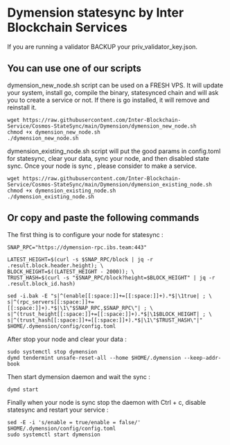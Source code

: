# Dymension statesync by Inter Blockchain Services

If you are running a validator BACKUP your priv_validator_key.json.

## You can use one of our scripts

dymension_new_node.sh script can be used on a FRESH VPS. It will update your system, install go, compile the binary, statesynced chain and will ask you to create a service or not. If there is go installed, it will remove and reinstall it.

```
wget https://raw.githubusercontent.com/Inter-Blockchain-Service/Cosmos-StateSync/main/Dymension/dymension_new_node.sh
chmod +x dymension_new_node.sh
./dymension_new_node.sh
```

dymension_existing_node.sh script will put the good params in config.toml for statesync, clear your data, sync your node, and then disabled state sync. Once your node is sync , please consider to make a service.

```
wget https://raw.githubusercontent.com/Inter-Blockchain-Service/Cosmos-StateSync/main/Dymension/dymension_existing_node.sh
chmod +x dymension_existing_node.sh
./dymension_existing_node.sh
```

## Or copy and paste the following commands

The first thing is to configure your node for statesync :

```
SNAP_RPC="https://dymension-rpc.ibs.team:443"

LATEST_HEIGHT=$(curl -s $SNAP_RPC/block | jq -r .result.block.header.height); \
BLOCK_HEIGHT=$((LATEST_HEIGHT - 2000)); \
TRUST_HASH=$(curl -s "$SNAP_RPC/block?height=$BLOCK_HEIGHT" | jq -r .result.block_id.hash)

sed -i.bak -E "s|^(enable[[:space:]]+=[[:space:]]+).*$|\1true| ; \
s|^(rpc_servers[[:space:]]+=[[:space:]]+).*$|\1\"$SNAP_RPC,$SNAP_RPC\"| ; \
s|^(trust_height[[:space:]]+=[[:space:]]+).*$|\1$BLOCK_HEIGHT| ; \
s|^(trust_hash[[:space:]]+=[[:space:]]+).*$|\1\"$TRUST_HASH\"|" $HOME/.dymension/config/config.toml
```

After stop your node and clear your data :

```
sudo systemctl stop dymension
dymd tendermint unsafe-reset-all --home $HOME/.dymension --keep-addr-book
```

Then start dymension daemon and wait the sync :

```
dymd start
```

Finally when your node is sync stop the daemon with Ctrl + c, disable statesync and restart your service :

```
sed -E -i 's/enable = true/enable = false/' $HOME/.dymension/config/config.toml
sudo systemctl start dymension
```
